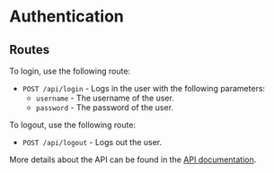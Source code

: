 # Authentication

## Routes
To login, use the following route:

- `POST /api/login` - Logs in the user with the following parameters:
  - `username` - The username of the user.
  - `password` - The password of the user.

To logout, use the following route:

- `POST /api/logout` - Logs out the user.

More details about the API can be found in the [API documentation](API.md "API documentation").

